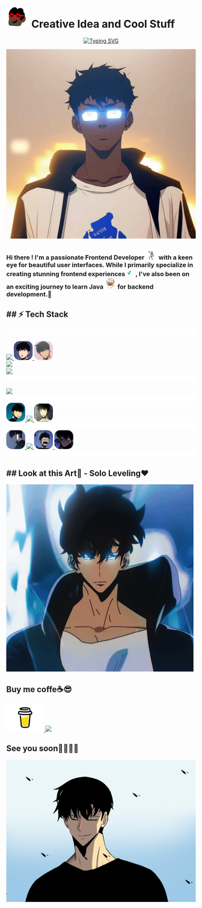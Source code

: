 <style>
  .border-radius: 10px; {
    border-radius: 10px; 
  }
</style>

# <img height="60" width="60" src="https://github.com/modouaicha023/modouaicha023/blob/main/asset/images/ezgif.com-optimize.gif" /> Creative Idea and Cool Stuff

<div align="center">
  
[![Typing SVG](https://readme-typing-svg.demolab.com?font=Major+Mono+Display&weight=800&size=30&duration=3500&pause=3000&color=FA7070&background=3574FF00&center=true&vCenter=true&width=435&lines=Front-Back-End+Developer)](https://git.io/typing-svg) 

  <img  src="./asset/images/mojinwoo.png" />
</div>
<h3>
Hi there !  I'm a passionate Frontend Developer 
  <img width="30" style="border-radius: 15px;"  src="./asset/images/lineman.gif" />
 with a keen eye for beautiful user interfaces. While I primarily specialize in creating stunning frontend experiences 
   <img width="20" style="border-radius: 15px;"  src="./asset/images/dinolove.gif" />
   , I've also been on an exciting journey to learn Java
    <img width="30" style="border-radius: 15px;"  src="./asset/images/coffee.gif" />
    for backend development.🌟
</h3>

<h2>## ⚡ Tech Stack</h2>
    <img src="./asset/images/myline.gif">
<p>
    <a href="https://skillicons.dev">
    <img src="https://skillicons.dev/icons?i=html,css" />
    <img width="50" style="border-radius: 15px;"   src="./asset/images/ohh.png" />
     <img width="50" style="border-radius: 15px;"   src="./asset/images/hein.png" />
       <br/> 
    <a href="https://skillicons.dev">
    <img src="https://skillicons.dev/icons?i=react,nextjs,spring,express" />
      <br/> 
      <a href="https://skillicons.dev">
    <img src="https://skillicons.dev/icons?i=bootstrap,tailwind,git,github" />
       <br/> 
    <img src="./asset/images/myline.gif">
       
</p>
     
<p>
  <a href="https://skillicons.dev">
    <img src="https://skillicons.dev/icons?i=js,java,python,ts" />
  </a>
    <img src="./asset/images/myline.gif">
  <a href="https://skillicons.dev">
     <img width="50" style="border-radius: 15px;"   src="./asset/images/heu.png" />
    <img src="https://skillicons.dev/icons?i=mysql,mongodb" />
      <img width="50" style="border-radius: 15px;"   src="./asset/images/euhh.jpg" />
  </a>
    <img src="./asset/images/myline.gif">
   <a href="https://skillicons.dev">
    <img width="50" height="50" style="border-radius: 15px;"   src="./asset/images/channels4_profile.jpg" />
    <img src="https://skillicons.dev/icons?i=figma" />
     <img width="50" height="50" style="border-radius: 15px;"   src="./asset/images/hoh.png" />
      <img width="50" height="50" style="border-radius: 15px;"   src="./asset/images/hehehe.jpg" />
  </a>
    <img src="./asset/images/myline.gif">
</p>

<h2>## Look at this Art🤩 - Solo Leveling❤️ </h2>
<p>
  
   <img  src="./asset/images/d9f6b7bed716e54bf9ee96f74da84c14.gif" />
 
 
</p>

<h2> Buy me coffe☕😎</h2>
<a href="https://www.buymeacoffee.com/modouaicha023">
<img width="100" src="./asset/images/Buy-Me-a-Coffee.svg" />
</a>
<img src="https://static.wikia.nocookie.net/solo-leveling/images/3/35/SL_Chibis.png/revision/latest?cb=20200322002106" />
<h2> See you soon👀😏👋🏾</h2>
<img   src="./asset/images/solosimile.jpg" />
